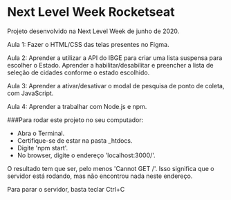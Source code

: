 # Next Level Week Rocketseat

Projeto desenvolvido na Next Level Week de junho de 2020.

Aula 1: Fazer o HTML/CSS das telas presentes no Figma.

Aula 2: Aprender a utilizar a API do IBGE para criar uma lista suspensa para escolher o Estado.
Aprender a habilitar/desabilitar e preencher a lista de seleção de cidades conforme o estado escolhido.

Aula 3: Aprender a ativar/desativar o modal de pesquisa de ponto de coleta, com JavaScript.

Aula 4: Aprender a trabalhar com Node.js e npm.


###Para rodar este projeto no seu computador:
* Abra o Terminal.
* Certifique-se de estar na pasta _htdocs.
* Digite 'npm start'.
* No browser, digite o endereço 'localhost:3000/'.

O resultado tem que ser, pelo menos 'Cannot GET /'. Isso significa que o servidor está rodando, mas não encontrou 
nada neste endereço.

Para parar o servidor, basta teclar Ctrl+C